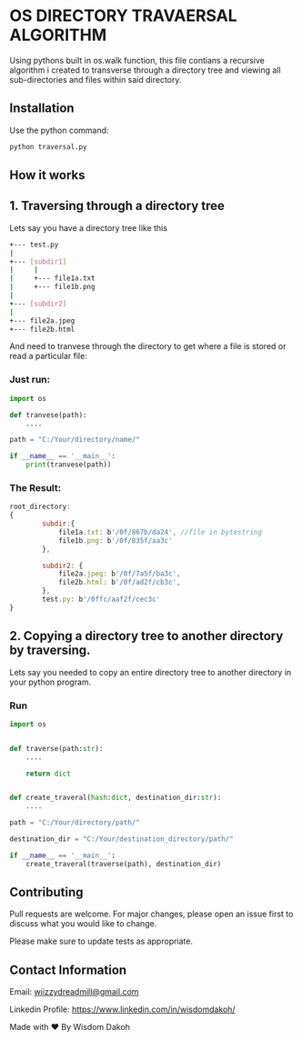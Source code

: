 # OS DIRECTORY TRAVAERSAL ALGORITHM
Using pythons built in os.walk function, this file contians a recursive algorithm i created to transverse through a directory tree and viewing all sub-directories and files within said directory.

## Installation

Use the python command:

```bash
python traversal.py
```

## How it works

## 1. Traversing  through a directory tree
Lets say you have a directory tree like this

```bash
+--- test.py
|
+--- [subdir1]
|     |
|     +--- file1a.txt
|     +--- file1b.png
|
+--- [subdir2]
|
+--- file2a.jpeg
+--- file2b.html

```
And need to tranvese through the directory to get where a file is stored or read a particular file:

### Just run:

```python
import os

def tranvese(path):
	....

path = "C:/Your/directory/name/"

if __name__ == '__main__':
	print(tranvese(path))

```
### The Result: 

```javascript
root_directory:
{
        subdir:{
			file1a.txt: b'/0f/867b/da24', //file in bytestring
			file1b.png: b'/0f/835f/aa3c' 
		},

        subdir2: {
            file2a.jpeg: b'/0f/7a5f/ba3c',
			file2b.html: b'/0f/ad2f/cb3c',
        },
        test.py: b'/0ffc/aaf2f/cec3c'
}
```

## 2. Copying a directory tree to another directory by traversing.

Lets say you needed to copy an entire directory tree to another directory in your python program.

### Run
```python
import os


def traverse(path:str):
	....

	return dict


def create_traveral(hash:dict, destination_dir:str):
	....

path = "C:/Your/directory/path/"

destination_dir = "C:/Your/destination_directory/path/"

if __name__ == '__main__':
	create_traveral(traverse(path), destination_dir)

```


## Contributing
Pull requests are welcome. For major changes, please open an issue first to discuss what you would like to change.


Please make sure to update tests as appropriate.


## Contact Information

Email: wiizzydreadmill@gmail.com

Linkedin Profile: https://www.linkedin.com/in/wisdomdakoh/

Made with ❤️ By Wisdom Dakoh